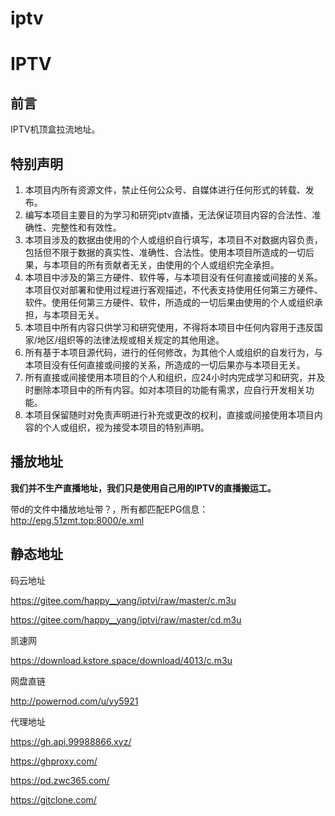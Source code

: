 # iptv
# IPTV

## 前言

IPTV机顶盒拉流地址。

## 特别声明

1. 本项目内所有资源文件，禁止任何公众号、自媒体进行任何形式的转载、发布。
2. 编写本项目主要目的为学习和研究iptv直播，无法保证项目内容的合法性、准确性、完整性和有效性。
3. 本项目涉及的数据由使用的个人或组织自行填写，本项目不对数据内容负责，包括但不限于数据的真实性、准确性、合法性。使用本项目所造成的一切后果，与本项目的所有贡献者无关，由使用的个人或组织完全承担。
4. 本项目中涉及的第三方硬件、软件等，与本项目没有任何直接或间接的关系。本项目仅对部署和使用过程进行客观描述，不代表支持使用任何第三方硬件、软件。使用任何第三方硬件、软件，所造成的一切后果由使用的个人或组织承担，与本项目无关。
5. 本项目中所有内容只供学习和研究使用，不得将本项目中任何内容用于违反国家/地区/组织等的法律法规或相关规定的其他用途。
6. 所有基于本项目源代码，进行的任何修改，为其他个人或组织的自发行为，与本项目没有任何直接或间接的关系，所造成的一切后果亦与本项目无关。
7. 所有直接或间接使用本项目的个人和组织，应24小时内完成学习和研究，并及时删除本项目中的所有内容。如对本项目的功能有需求，应自行开发相关功能。
8. 本项目保留随时对免责声明进行补充或更改的权利，直接或间接使用本项目内容的个人或组织，视为接受本项目的特别声明。

## 播放地址

**我们并不生产直播地址，我们只是使用自己用的IPTV的直播搬运工。**

带d的文件中播放地址带？，所有都匹配EPG信息：http://epg.51zmt.top:8000/e.xml

## 静态地址

码云地址

https://gitee.com/happy__yang/iptvi/raw/master/c.m3u

https://gitee.com/happy__yang/iptvi/raw/master/cd.m3u

凯速网

https://download.kstore.space/download/4013/c.m3u

网盘直链

http://powernod.com/u/yy5921

代理地址

https://gh.api.99988866.xyz/ 

https://ghproxy.com/ 

https://pd.zwc365.com/

https://gitclone.com/

